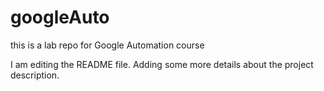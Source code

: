 # googleAuto
this is a lab repo for Google Automation course

I am editing the README file. Adding some more details about the project description.
